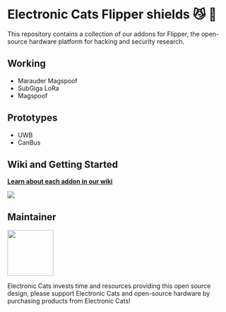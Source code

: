 # Electronic Cats Flipper shields 😼 :dolphin: 

This repository contains a collection of our addons for Flipper, the open-source hardware platform for hacking and security research.

## Working
- Marauder Magspoof
- SubGiga LoRa
- Magspoof
  
 ## Prototypes
- UWB
- CanBus

##  Wiki and Getting Started
[**Learn about each addon in our wiki**](https://github.com/ElectronicCats/flipper-shields/wiki)

<a href="https://github.com/ElectronicCats/flipper-shields/wiki">
  <img src="https://user-images.githubusercontent.com/107638696/263117497-6a808ad7-dbad-47d1-88da-059df876c544.png" />
</a>


## Maintainer

<a
href="https://github.com/sponsors/ElectronicCats">

<img  src="https://electroniccats.com/wp-content/uploads/2020/07/Badge_GHS.png"  height="104" />

</a>

Electronic Cats invests time and resources providing this open source design, please support Electronic Cats and open-source hardware by purchasing products from Electronic Cats!

[Agregando el link como referencia]: <https://github.com/ElectronicCats/Template-Project-KiCAD-CI>
